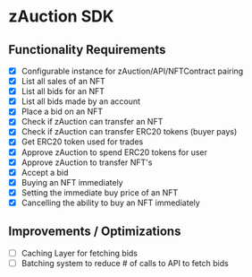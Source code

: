 # zAuction SDK

## Functionality Requirements

- [x] Configurable instance for zAuction/API/NFTContract pairing
- [x] List all sales of an NFT
- [x] List all bids for an NFT
- [x] List all bids made by an account
- [x] Place a bid on an NFT
- [x] Check if zAuction can transfer an NFT
- [x] Check if zAuction can transfer ERC20 tokens (buyer pays)
- [x] Get ERC20 token used for trades
- [x] Approve zAuction to spend ERC20 tokens for user
- [x] Approve zAuction to transfer NFT's
- [x] Accept a bid
- [x] Buying an NFT immediately
- [x] Setting the immediate buy price of an NFT
- [x] Cancelling the ability to buy an NFT immediately

## Improvements / Optimizations

- [ ] Caching Layer for fetching bids
- [ ] Batching system to reduce # of calls to API to fetch bids
